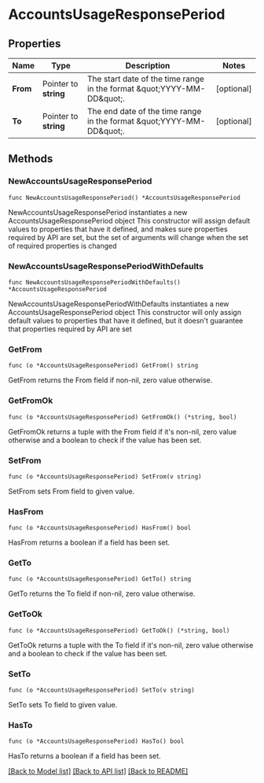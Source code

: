# AccountsUsageResponsePeriod

## Properties

Name | Type | Description | Notes
------------ | ------------- | ------------- | -------------
**From** | Pointer to **string** | The start date of the time range in the format \&quot;YYYY-MM-DD\&quot;. | [optional] 
**To** | Pointer to **string** | The end date of the time range in the format \&quot;YYYY-MM-DD\&quot;. | [optional] 

## Methods

### NewAccountsUsageResponsePeriod

`func NewAccountsUsageResponsePeriod() *AccountsUsageResponsePeriod`

NewAccountsUsageResponsePeriod instantiates a new AccountsUsageResponsePeriod object
This constructor will assign default values to properties that have it defined,
and makes sure properties required by API are set, but the set of arguments
will change when the set of required properties is changed

### NewAccountsUsageResponsePeriodWithDefaults

`func NewAccountsUsageResponsePeriodWithDefaults() *AccountsUsageResponsePeriod`

NewAccountsUsageResponsePeriodWithDefaults instantiates a new AccountsUsageResponsePeriod object
This constructor will only assign default values to properties that have it defined,
but it doesn't guarantee that properties required by API are set

### GetFrom

`func (o *AccountsUsageResponsePeriod) GetFrom() string`

GetFrom returns the From field if non-nil, zero value otherwise.

### GetFromOk

`func (o *AccountsUsageResponsePeriod) GetFromOk() (*string, bool)`

GetFromOk returns a tuple with the From field if it's non-nil, zero value otherwise
and a boolean to check if the value has been set.

### SetFrom

`func (o *AccountsUsageResponsePeriod) SetFrom(v string)`

SetFrom sets From field to given value.

### HasFrom

`func (o *AccountsUsageResponsePeriod) HasFrom() bool`

HasFrom returns a boolean if a field has been set.

### GetTo

`func (o *AccountsUsageResponsePeriod) GetTo() string`

GetTo returns the To field if non-nil, zero value otherwise.

### GetToOk

`func (o *AccountsUsageResponsePeriod) GetToOk() (*string, bool)`

GetToOk returns a tuple with the To field if it's non-nil, zero value otherwise
and a boolean to check if the value has been set.

### SetTo

`func (o *AccountsUsageResponsePeriod) SetTo(v string)`

SetTo sets To field to given value.

### HasTo

`func (o *AccountsUsageResponsePeriod) HasTo() bool`

HasTo returns a boolean if a field has been set.


[[Back to Model list]](../README.md#documentation-for-models) [[Back to API list]](../README.md#documentation-for-api-endpoints) [[Back to README]](../README.md)



